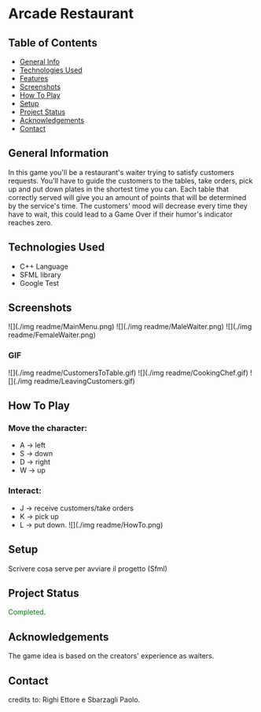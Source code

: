 # Arcade Restaurant

## Table of Contents
* [General Info](#general-information)
* [Technologies Used](#technologies-used)
* [Features](#features)
* [Screenshots](#screenshots)
* [How To Play](#how-to-play)
* [Setup](#setup)
* [Project Status](#project-status)
* [Acknowledgements](#acknowledgements)
* [Contact](#contact)

## General Information
In this game you'll be a restaurant's waiter trying to satisfy customers requests.
You'll have to guide the customers to the tables, take orders, pick up and put down plates in the shortest time you can.
Each table that correctly served will give you an amount of points that will be determined by the service's time.
The customers' mood will decrease every time they have to wait, this could lead to a Game Over if their humor's indicator reaches zero.

## Technologies Used
- C++ Language
- SFML library
- Google Test

## Screenshots

![](./img readme/MainMenu.png)
![](./img readme/MaleWaiter.png)
![](./img readme/FemaleWaiter.png)

### GIF

![](./img readme/CustomersToTable.gif)
![](./img readme/CookingChef.gif)
![](./img readme/LeavingCustomers.gif)
## How To Play
### Move the character: 
- A -> left 
- S -> down 
- D -> right 
- W -> up
### Interact: 
- J -> receive customers/take orders
- K -> pick up
- L -> put down.
![](./img readme/HowTo.png)

## Setup
Scrivere cosa serve per avviare il progetto (Sfml)

## Project Status
<span style="color:green">Completed</span>.

## Acknowledgements
The game idea is based on the creators' experience as waiters.

## Contact
credits to: Righi Ettore e Sbarzagli Paolo.
